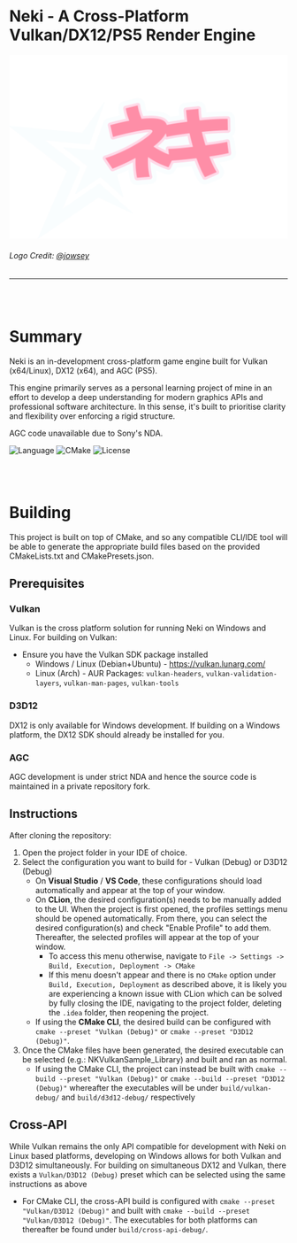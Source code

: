 # Neki - A Cross-Platform Vulkan/DX12/PS5 Render Engine
![Logo](.github/logo.png)
###### Logo Credit: [@jowsey](https://github.com/jowsey)
----------------

<br></br>
# Summary
Neki is an in-development cross-platform game engine built for Vulkan (x64/Linux), DX12 (x64), and AGC (PS5).

This engine primarily serves as a personal learning project of mine in an effort to develop a deep understanding for modern graphics APIs and professional software architecture. In this sense, it's built to prioritise clarity and flexibility over enforcing a rigid structure.

AGC code unavailable due to Sony's NDA.

![Language](https://img.shields.io/badge/Language-C++23-pink.svg)
![CMake](https://img.shields.io/badge/CMake-3.28+-pink.svg)
![License](https://img.shields.io/badge/License-MIT-pink.svg)


<br></br>
# Building
This project is built on top of CMake, and so any compatible CLI/IDE tool will be able to generate the appropriate build files based on the provided CMakeLists.txt and CMakePresets.json.

## Prerequisites
### Vulkan
Vulkan is the cross platform solution for running Neki on Windows and Linux.
For building on Vulkan:
- Ensure you have the Vulkan SDK package installed
  - Windows / Linux (Debian+Ubuntu) - https://vulkan.lunarg.com/
  - Linux (Arch) - AUR Packages: `vulkan-headers`, `vulkan-validation-layers`, `vulkan-man-pages`, `vulkan-tools`

### D3D12
DX12 is only available for Windows development. If building on a Windows platform, the DX12 SDK should already be installed for you.

### AGC
AGC development is under strict NDA and hence the source code is maintained in a private repository fork.


## Instructions
After cloning the repository:
1) Open the project folder in your IDE of choice.
2) Select the configuration you want to build for - Vulkan (Debug) or D3D12 (Debug)
   - On **Visual Studio** / **VS Code**, these configurations should load automatically and appear at the top of your window.
   - On **CLion**, the desired configuration(s) needs to be manually added to the UI. When the project is first opened, the profiles settings menu should be opened automatically. From there, you can select the desired configuration(s) and check "Enable Profile" to add them. Thereafter, the selected profiles will appear at the top of your window.
     - To access this menu otherwise, navigate to `File -> Settings -> Build, Execution, Deployment -> CMake`
     - If this menu doesn't appear and there is no `CMake` option under `Build, Execution, Deployment` as described above, it is likely you are experiencing a known issue with CLion which can be solved by fully closing the IDE, navigating to the project folder, deleting the `.idea` folder, then reopening the project.
   - If using the **CMake CLI**, the desired build can be configured with `cmake --preset "Vulkan (Debug)"` or `cmake --preset "D3D12 (Debug)"`.
4) Once the CMake files have been generated, the desired executable can be selected (e.g.: NKVulkanSample_Library) and built and ran as normal.
   - If using the CMake CLI, the project can instead be built with `cmake --build --preset "Vulkan (Debug)"` or `cmake --build --preset "D3D12 (Debug)"` whereafter the executables will be under `build/vulkan-debug/` and `build/d3d12-debug/` respectively

## Cross-API
While Vulkan remains the only API compatible for development with Neki on Linux based platforms, developing on Windows allows for both Vulkan and D3D12 simultaneously.
For building on simultaneous DX12 and Vulkan, there exists a `Vulkan/D3D12 (Debug)` preset which can be selected using the same instructions as above
- For CMake CLI, the cross-API build is configured with `cmake --preset "Vulkan/D3D12 (Debug)"` and built with `cmake --build --preset "Vulkan/D3D12 (Debug)"`. The executables for both platforms can thereafter be found under `build/cross-api-debug/`.
